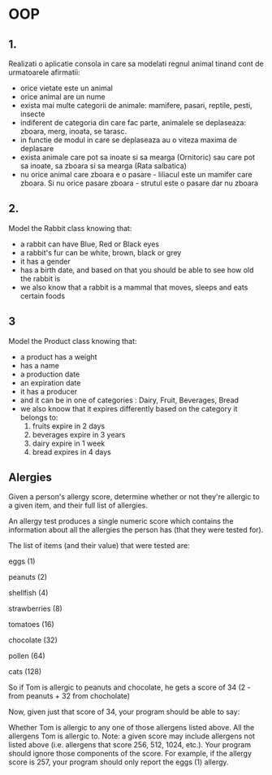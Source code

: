 # OOP
## 1. 
Realizati o aplicatie consola in care sa modelati regnul animal tinand cont de urmatoarele afirmatii:
- orice vietate este un animal
- orice animal are un nume
- exista mai multe categorii de animale: mamifere, pasari, reptile, pesti, insecte
- indiferent de categoria din care fac parte, animalele se deplaseaza: zboara, merg, inoata, se tarasc.
- in functie de modul in care se deplaseaza au o viteza maxima de deplasare
- exista animale care pot sa inoate si sa mearga (Ornitoric) sau care pot sa inoate, sa zboara si sa mearga (Rata salbatica)
- nu orice animal care zboara e o pasare - liliacul este un mamifer care zboara. Si nu orice pasare zboara - strutul este o pasare dar nu zboara

## 2.
Model the Rabbit class knowing that:
- a rabbit can have Blue, Red or Black eyes
- a rabbit's fur can be white, brown, black or grey
- it has a gender
- has a birth date, and based on that you should be able to see how old the rabbit is
- we also know that a rabbit is a mammal that moves, sleeps and eats certain foods

## 3 
Model the Product class knowing that:
- a product has a weight
- has a name
- a production date
- an expiration date
- it has a producer
- and it can be in one of categories : Dairy, Fruit, Beverages, Bread
- we also knoow that it expires differently based on the category it belongs to:
   1. fruits expire in 2 days
   2. beverages expire in 3 years
   3. dairy expire in 1 week
   4. bread expires in 4 days
   
   
## Alergies
   
Given a person's allergy score, determine whether or not they're allergic to a given item, and their full list of allergies.

An allergy test produces a single numeric score which contains the information about all the allergies the person has (that they were tested for).

The list of items (and their value) that were tested are:

eggs (1)

peanuts (2)

shellfish (4)

strawberries (8)

tomatoes (16)

chocolate (32)

pollen (64)

cats (128)

So if Tom is allergic to peanuts and chocolate, he gets a score of 34 (2 - from peanuts + 32 from chocholate)

Now, given just that score of 34, your program should be able to say:

Whether Tom is allergic to any one of those allergens listed above.
All the allergens Tom is allergic to.
Note: a given score may include allergens not listed above (i.e. allergens that score 256, 512, 1024, etc.). 
Your program should ignore those components of the score. 
For example, if the allergy score is 257, your program should only report the eggs (1) allergy.

 #
